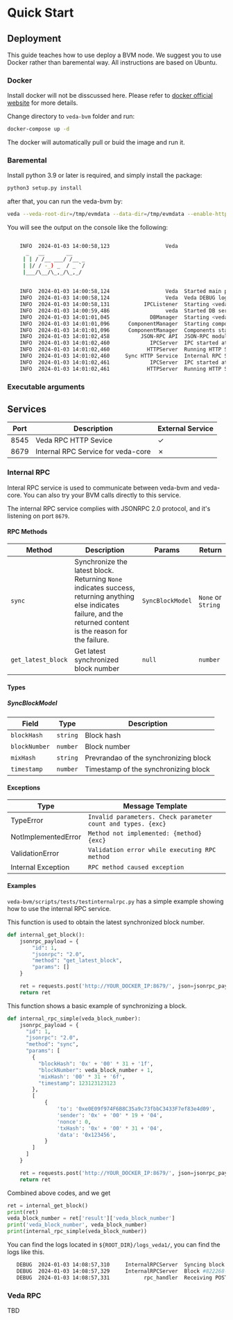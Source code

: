 # Quick Start

## Deployment

This guide teaches how to use deploy a BVM node. We suggest you to use Docker rather than baremental way. All instructions are based on Ubuntu.

### Docker

Install docker will not be disscussed here. Please refer to [docker official website](https://docs.docker.com/engine/install/) for more details.

Change directory to `veda-bvm` folder and run:

```bash
docker-compose up -d
```

The docker will automatically pull or buid the image and run it.

### Baremental
Install python 3.9 or later is required, and simply install the package:

```bash
python3 setup.py install
```

after that, you can run the veda-bvm by:

```bash
veda --veda-root-dir=/tmp/evmdata --data-dir=/tmp/evmdata --enable-http-apis=eth,veda
```

You will see the output on the console like the following:

```bash

    INFO  2024-01-03 14:00:58,123                  Veda  
      _   __       __    
     | | / /__ ___/ /__ _
     | |/ / -_) _  / _ `/
     |___/\__/\_,_/\_,_/ 
                         
    
    INFO  2024-01-03 14:00:58,124                  Veda  Started main process (pid=51382)
    INFO  2024-01-03 14:00:58,124                  Veda  Veda DEBUG log file is created at /private/tmp/evmdata/logs-veda1/veda.log
    INFO  2024-01-03 14:00:58,131           IPCListener  Starting <veda._utils.logging.IPCListener object at 0x111c2c0a0> server over IPC socket: /private/tmp/evmdata/ipcs-veda1/logging.ipc
    INFO  2024-01-03 14:00:59,486                  veda  Started DB server process (pid=51384)
    INFO  2024-01-03 14:01:01,045             DBManager  Starting <veda.db.manager.DBManager object at 0x10bcb9e20> server over IPC socket: /private/tmp/evmdata/ipcs-veda1/db.ipc
    INFO  2024-01-03 14:01:01,096      ComponentManager  Starting components: Sync HTTP Service/JSON-RPC API
    INFO  2024-01-03 14:01:01,096      ComponentManager  Components started
    INFO  2024-01-03 14:01:02,458          JSON-RPC API  JSON-RPC modules exposed via HTTP: ('eth', 'veda')
    INFO  2024-01-03 14:01:02,460             IPCServer  IPC started at: /private/tmp/evmdata/ipcs-veda1/jsonrpc.ipc
    INFO  2024-01-03 14:01:02,460            HTTPServer  Running HTTP Server(JSONRPC) 0.0.0.0:8545
    INFO  2024-01-03 14:01:02,460     Sync HTTP Service  Internal RPC Server exposed via HTTP: 127.0.0.1:8679
    INFO  2024-01-03 14:01:02,461             IPCServer  IPC started at: /private/tmp/evmdata/ipcs-veda1/internal.ipc
    INFO  2024-01-03 14:01:02,461            HTTPServer  Running HTTP Server(Syncer) 127.0.0.1:8679
```

### Executable arguments

## Services

| Port | Description                        | External Service |
|------|------------------------------------|------------------|
| 8545 | Veda RPC HTTP Sevice               | ✓                |
| 8679 | Internal RPC Service for veda-core | ✗                |

### Internal RPC
Interal RPC service is used to communicate between veda-bvm and veda-core. You can also try your BVM calls directly to this service.

The internal RPC service complies with JSONRPC 2.0 protocol, and it's listening on port `8679`.

#### RPC Methods
| Method | Description                    | Params                   | Return      |
|--------|--------------------------------|--------------------------|-------------|
| `sync`  | Synchronize the latest block. Returning `None` indicates success, returning anything else indicates failure, and the returned content is the reason for the failure.   | `SyncBlockModel`                   | `None` or `String` |
| `get_latest_block` | Get latest synchronized block number  | `null`                   | `number` |

#### Types

##### SyncBlockModel
| Field | Type   | Description                    |
|-------|--------|--------------------------------|
| `blockHash` | `string` | Block hash                     |
| `blockNumber` | `number` | Block number                    |
| `mixHash` | `string` | Prevrandao of the synchronizing block                        |
| `timestamp` | `number` | Timestamp of the synchronizing block                        |


#### Exceptions

| Type | Message Template |
|------|------------------|
| TypeError | `Invalid parameters. Check parameter count and types. {exc}`|
| NotImplementedError | `Method not implemented: {method} {exc}` |
| ValidationError | `Validation error while executing RPC method` |
| Internal Exception | `RPC method caused exception` |

#### Examples

`veda-bvm/scripts/tests/testinternalrpc.py` has a simple example showing how to use the internal RPC service.

This function is used to obtain the latest synchronized block number.

```python
def internal_get_block():
    jsonrpc_payload = {
        "id": 1,
        "jsonrpc": "2.0",
        "method": "get_latest_block",
        "params": []
    }

    ret = requests.post('http://YOUR_DOCKER_IP:8679/', json=jsonrpc_payload).json()
    return ret
```

This function shows a basic example of synchronizing a block.

```python
def internal_rpc_simple(veda_block_number):
    jsonrpc_payload = {
      "id": 1,
      "jsonrpc": "2.0",
      "method": "sync",
      "params": [
        {
          "blockHash": '0x' + '00' * 31 + '1f', 
          "blockNumber": veda_block_number + 1,
          'mixHash': '00' * 31 + '6f', 
          "timestamp": 123123123123
        },
        [
            {
                'to': '0xe0E09f974F6B8C35a9c73fbbC3433F7ef83e4d09', 
                'sender': '0x' + '00' * 19 + '04',
                'nonce': 0,
                'txHash': '0x' + '00' * 31 + '04',
                'data': '0x123456',
            }
        ]
      ]
    }

    ret = requests.post('http://YOUR_DOCKER_IP:8679/', json=jsonrpc_payload).json()
    return ret
```

Combined above codes, and we get

```python
ret = internal_get_block()
print(ret)
veda_block_number = ret['result']['veda_block_number']
print('veda_block_number', veda_block_number)
print(internal_rpc_simple(veda_block_number))
```

You can find the logs located in `${ROOT_DIR}/logs_veda1/`, you can find the logs like this.

```bash
   DEBUG  2024-01-03 14:08:57,310     InternalRPCServer  Syncing block 822268
   DEBUG  2024-01-03 14:08:57,329     InternalRPCServer  Block #822268-0x0000..001f contains 1 transactions, 1 succeeded, veda blockHash: 0x000000000000000000000000000000000000000000000000000000000000001f
   DEBUG  2024-01-03 14:08:57,331           rpc_handler  Receiving POST request: /
```


### Veda RPC
TBD
